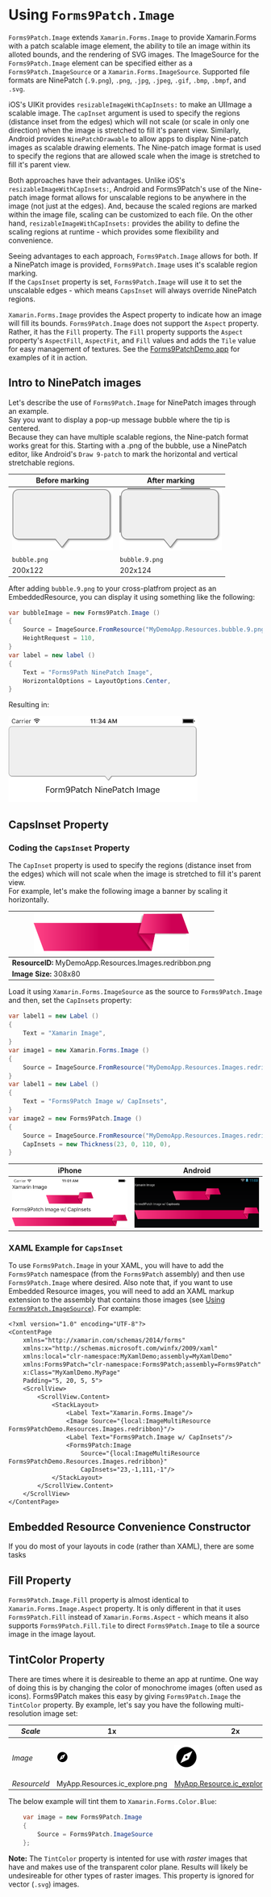 ﻿# Using `Forms9Patch.Image`

`Forms9Patch.Image` extends `Xamarin.Forms.Image` to provide Xamarin.Forms with 
a patch scalable image element, the ability to tile an image within its alloted 
bounds, and the rendering of SVG images.  The ImageSource for the 
`Forms9Patch.Image` element can be specified either as a 
`Forms9Patch.ImageSource` or a `Xamarin.Forms.ImageSource`. Supported file 
formats are NinePatch (`.9.png`), `.png`, `.jpg`, `.jpeg`, `.gif`, `.bmp`, 
`.bmpf`, and `.svg`.

iOS's UIKit provides `resizableImageWithCapInsets:` to make an UIImage a scalable 
image.  The `capInset` argument is used to specify the regions (distance inset 
from the edges) which will not scale (or scale in only one direction) when the
image is stretched to fill it's parent view.  Similarly, Android provides 
`NinePatchDrawable` to allow apps to display Nine-patch images as scalable 
drawing elements.  The Nine-patch image format is used to specify the regions 
that are allowed scale when the image is stretched to fill it's parent view. 

Both approaches have their advantages.  Unlike iOS's `resizableImageWithCapInsets:`, 
Android and Forms9Patch's use of the Nine-patch image format allows for unscalable 
regions to be anywhere in the image (not just at the edges).  And, because the 
scaled regions are marked within the image file, scaling can be customized to 
each file.  On the other hand, `resizableImageWithCapInsets:` provides the 
ability to define the scaling regions at runtime - which provides some 
flexibility and convenience.

Seeing advantages to each approach, `Forms9Patch.Image` allows for both.  If a 
NinePatch image is provided, `Forms9Patch.Image` uses it's scalable region marking.  
If the `CapsInset` property is set, `Forms9Patch.Image` will use it to set the 
unscalable edges - which means `CapsInset` will always override NinePatch regions.

`Xamarin.Forms.Image` provides the Aspect property to indicate how an image will 
fill its bounds.  `Forms9Patch.Image` does not support the `Aspect` property.  
Rather, it has the `Fill` property.  The `Fill` property supports the `Aspect` property's 
`AspectFill`, `AspectFit`, and `Fill` values and adds the `Tile` value for easy 
management of textures.  See the [Forms9PatchDemo app](https://github.com/baskren/Forms9PatchDemo)
for examples of it in action.


## Intro to NinePatch images

Let's describe the use of `Forms9Patch.Image` for NinePatch images through an example.  
Say you want to display a pop-up message bubble where the tip is centered.  
Because they can have multiple scalable regions, the Nine-patch format works 
great for this.  Starting with a .png of the bubble, use a NinePatch editor, 
like Android's `Draw 9-patch` to mark the horizontal and vertical stretchable regions.

| **Before marking** | **After marking** |
|---|---|
|![bubble.png](../images/Guides/Image/bubble.png) | ![bubble.9.png](../images/Guides/Image/bubble.9.png)|
|`bubble.png` | `bubble.9.png` |
|200x122 | 202x124|

After adding `bubble.9.png` to your cross-platfrom project as an EmbeddedResource, 
you can display it using something like the following:

```csharp
var bubbleImage = new Forms9Patch.Image ()
{
    Source = ImageSource.FromResource("MyDemoApp.Resources.bubble.9.png"),
    HeightRequest = 110,
}
var label = new label ()
{
    Text = "Forms9Path NinePatch Image",
    HorizontalOptions = LayoutOptions.Center,
}
```

Resulting in:

![bubbleScreenshotIOS.png](../images/Guides/Image/bubbleScreenshotIOS.png)

## CapsInset Property

### Coding the `CapsInset` Property

The `CapInset` property is used to specify the regions (distance inset from the 
edges) which will not scale when the image is stretched to fill it's parent view.  
For example, let's make the following image a banner by scaling it horizontally.

| ![redribbon.png](../images/Guides/Image/redribbon.png) |
| --- |
| **ResourceID:** MyDemoApp.Resources.Images.redribbon.png |
| **Image Size:** 308x80 |

Load it using `Xamarin.Forms.ImageSource` as the source to `Forms9Patch.Image` and then, set the `CapInsets` property:

```csharp
var label1 = new Label ()
{
    Text = "Xamarin Image",
}
var image1 = new Xamarin.Forms.Image ()
{
    Source = ImageSource.FromResource("MyDemoApp.Resources.Images.redribbon.png"),
}
var label1 = new Label ()
{
    Text = "Forms9Patch Image w/ CapInsets",
}
var image2 = new Forms9Patch.Image ()
{
    Source = ImageSource.FromResource("MyDemoApp.Resources.Images.redribbon.png"),
    CapInsets = new Thickness(23, 0, 110, 0),
}
```
| **iPhone** | **Android** |
|------------|-------------|
| ![iPhone screen shot](../images/Guides/Image/ribbonIOS.png) | ![Android scren shot](../images/Guides/Image/ribbonAndroid.png) |

### XAML Example for `CapsInset`

To use `Forms9Patch.Image` in your XAML, you will have to add the `Forms9Patch` 
namespace (from the `Forms9Patch` assembly) and then use `Forms9Patch.Image` where 
desired.  Also note that, if you want to use Embedded Resource images, you will 
need to add an XAML markup extension to the assembly that contains those images 
(see [Using `Forms9Patch.ImageSource`](ImageSource.md)).  For example:

```xaml
<?xml version="1.0" encoding="UTF-8"?>
<ContentPage
    xmlns="http://xamarin.com/schemas/2014/forms"
    xmlns:x="http://schemas.microsoft.com/winfx/2009/xaml"
    xmlns:local="clr-namespace:MyXamlDemo;assembly=MyXamlDemo"
    xmlns:Forms9Patch="clr-namespace:Forms9Patch;assembly=Forms9Patch"
    x:Class="MyXamlDemo.MyPage"
    Padding="5, 20, 5, 5">
    <ScrollView>
        <ScrollView.Content>
            <StackLayout>
                <Label Text="Xamarin.Forms.Image"/>
                <Image Source="{local:ImageMultiResource Forms9PatchDemo.Resources.Images.redribbon}"/>
                <Label Text="Forms9Patch.Image w/ CapInsets"/>
                <Forms9Patch:Image
                    Source="{local:ImageMultiResource Forms9PatchDemo.Resources.Images.redribbon}"
                    CapInsets="23,-1,111,-1"/>
            </StackLayout>
        </ScrollView.Content>
    </ScrollView>
</ContentPage>
```

## Embedded Resource Convenience Constructor

If you do most of your layouts in code (rather than XAML), there are some tasks

## Fill Property

`Forms9Patch.Image.Fill` property is almost identical to `Xamarin.Forms.Image.Aspect` 
property.  It is only different in that it uses `Forms9Patch.Fill` instead of 
`Xamarin.Forms.Aspect` - which means it also supports `Forms9Patch.Fill.Tile` 
to direct `Forms9Patch.Image` to tile a source image in the image layout.

## TintColor Property

There are times where it is desireable to theme an app at runtime.  One way of doing
this is by changing the color of monochrome images (often used as icons).  Forms9Patch
makes this easy by giving `Forms9Patch.Image` the `TintColor` property.  By example,
let's say you have the following multi-resolution image set:

| *Scale* | **1x** | **2x** | **3x** |
|---|---|---|---|
| *Image* | ![ic_explore.png](../images/Guides/Image/ic_explore.png) | ![ic_explore@2x.png](../images/Guides/Image/ic_explore@2x.png) | ![ic_explore@3x.png](../images/Guides/Image/ic_explore@3x.png) |
| *ResourceId* | MyApp.Resources.ic_explore.png | MyApp.Resource.ic_explore@2x.png | MyApp.Resource.ic_explore@3x.png |

The below example will tint them to `Xamarin.Forms.Color.Blue`:

```csharp
    var image = new Forms9Patch.Image
    {
        Source = Forms9Patch.ImageSource
    };
```

**Note:** The `TintColor` property is intented for use with *raster* images that have and 
makes use of the transparent color plane.  Results will likely be undesireable 
for other types of raster images.  This property is ignored for vector (`.svg`) 
images.  

